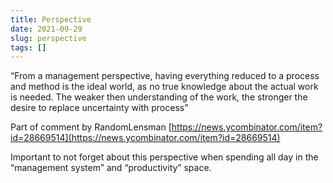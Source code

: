 ```yaml
---
title: Perspective
date: 2021-09-29
slug: perspective
tags: []
---
```


“From a management perspective, having everything reduced to a process and method is the ideal world, as no true knowledge about the actual work is needed. The weaker then understanding of the work, the stronger the desire to replace uncertainty with process”

Part of comment by RandomLensman [https://news.ycombinator.com/item?id=28669514](https://news.ycombinator.com/item?id=28669514)

Important to not forget about this perspective when spending all day in the “management system” and “productivity” space.


